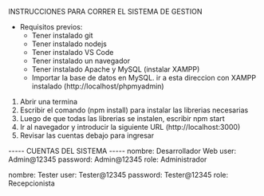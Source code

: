 INSTRUCCIONES PARA CORRER EL SISTEMA DE GESTION 

- Requisitos previos:
    - Tener instalado git
    - Tener instalado nodejs
    - Tener instalado VS Code
    - Tener instalado un navegador
    - Tener instalado Apache y MySQL (instalar XAMPP)
    - Importar la base de datos en MySQL. ir a esta direccion con XAMPP instalado (http://localhost/phpmyadmin)
    
    
1. Abrir una termina
2. Escribir el comando (npm install) para instalar las librerias necesarias
3. Luego de que todas las librerias se instalen, escribir npm start
4. Ir al navegador y introducir la siguiente URL (http://localhost:3000)
5. Revisar las cuentas debajo para ingresar

----- CUENTAS DEL SISTEMA -----
nombre: Desarrollador Web
user: Admin@12345
password: Admin@12345
role: Administrador

nombre: Tester
user: Tester@12345
password: Tester@12345
role: Recepcionista
